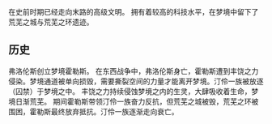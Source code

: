 在史前时期已经走向末路的高级文明。
拥有着较高的科技水平，在梦境中留下了荒芜之城与荒芜之环遗迹。

## 历史
弗洛伦斯创立梦境霍勒斯。
在东西战争中，弗洛伦斯身亡，霍勒斯遭到丰饶之力侵染。梦境通道被单向损毁，需要撕裂空间的力量才能离开梦境。汀伶一族被放逐（囚禁）于梦境之中。
丰饶之力持续侵蚀梦境之内的生灵，大肆吸收着生命，梦境日渐荒芜。
期间霍勒斯带领汀伶一族奋力反抗，但荒芜之城被毁，荒芜之环被围困，霍勒斯最终放弃抵抗。汀伶一族逐渐走向衰亡。